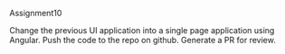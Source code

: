 Assignment10

Change the previous UI application into a single page application using Angular. Push the code to the repo on github. Generate a PR for review.
